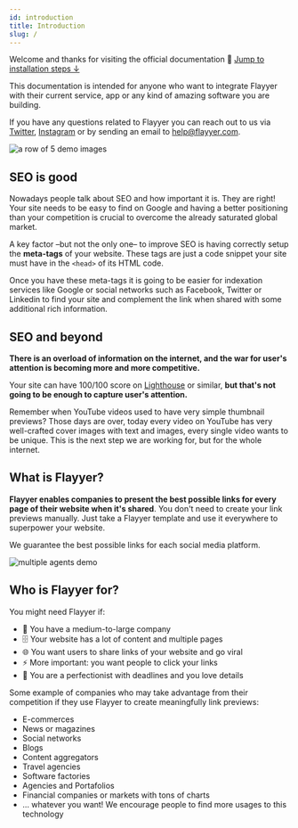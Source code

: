 ```yaml
---
id: introduction
title: Introduction
slug: /
---
```


[help-email]: mailto:help@flayyer.com
[twitter]: https://twitter.com/flayyer_com
[instagram]: https://instagram.com/flayyer_com

Welcome and thanks for visiting the official documentation 👋 [Jump to installation steps ↓](/guides/get-started)

This documentation is intended for anyone who want to integrate Flayyer with their current service, app or any kind of amazing software you are building.

If you have any questions related to Flayyer you can reach out to us via [Twitter][twitter], [Instagram][instagram] or by sending an email to [help@flayyer.com][help-email].

![a row of 5 demo images](/img/images/row.png)

## SEO is good

Nowadays people talk about SEO and how important it is. They are right! Your site needs to be easy to find on Google and having a better positioning than your competition is crucial to overcome the already saturated global market.

A key factor –but not the only one– to improve SEO is having correctly setup the **meta-tags** of your website. These tags are just a code snippet your site must have in the `<head>` of its HTML code.

Once you have these meta-tags it is going to be easier for indexation services like Google or social networks such as Facebook, Twitter or Linkedin to find your site and complement the link when shared with some additional rich information.

## SEO and beyond

**There is an overload of information on the internet, and the war for user's attention is becoming more and more competitive.**

Your site can have 100/100 score on [Lighthouse](https://developers.google.com/web/tools/lighthouse) or similar, **but that's not going to be enough to capture user's attention.**

Remember when YouTube videos used to have very simple thumbnail previews? Those days are over, today every video on YouTube has very well-crafted cover images with text and images, every single video wants to be unique. This is the next step we are working for, but for the whole internet.

## What is Flayyer?

**Flayyer enables companies to present the best possible links for every page of their website when it's shared**. You don't need to create your link previews manually. Just take a Flayyer template and use it everywhere to superpower your website.

We guarantee the best possible links for each social media platform.

![multiple agents demo](/img/images/agents.png)

## Who is Flayyer for?

You might need Flayyer if:

* 🏢 You have a medium-to-large company
* 🗄 Your website has a lot of content and multiple pages
* 🌐 You want users to share links of your website and go viral
* ⚡️ More important: you want people to click your links
* 🔭 You are a perfectionist with deadlines and you love details

Some example of companies who may take advantage from their competition if they use Flayyer to create meaningfully link previews:

* E-commerces
* News or magazines
* Social networks
* Blogs
* Content aggregators
* Travel agencies
* Software factories
* Agencies and Portafolios
* Financial companies or markets with tons of charts
* ... whatever you want! We encourage people to find more usages to this technology
